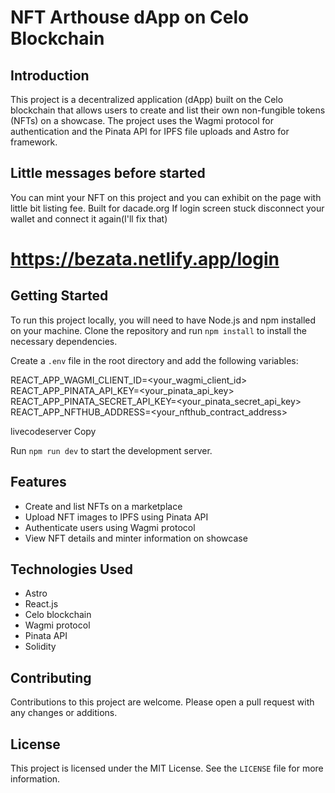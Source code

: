 

# NFT Arthouse dApp on Celo Blockchain

## Introduction

This project is a decentralized application (dApp) built on the Celo blockchain that allows users to create and list their own non-fungible tokens (NFTs) on a showcase. The project uses the Wagmi protocol for authentication and the Pinata API for IPFS file uploads and Astro for framework.

## Little messages before started
 You can mint your NFT on this project and you can exhibit on the page with little bit listing fee. Built for dacade.org
 If login screen stuck disconnect your wallet and connect it again(I'll fix that)
# https://bezata.netlify.app/login

## Getting Started

To run this project locally, you will need to have Node.js and npm installed on your machine. Clone the repository and run `npm install` to install the necessary dependencies.

Create a `.env` file in the root directory and add the following variables:

REACT_APP_WAGMI_CLIENT_ID=<your_wagmi_client_id>
REACT_APP_PINATA_API_KEY=<your_pinata_api_key>
REACT_APP_PINATA_SECRET_API_KEY=<your_pinata_secret_api_key>
REACT_APP_NFTHUB_ADDRESS=<your_nfthub_contract_address>

livecodeserver
Copy

Run `npm run dev` to start the development server.

## Features

* Create and list NFTs on a marketplace
* Upload NFT images to IPFS using Pinata API
* Authenticate users using Wagmi protocol
* View NFT details and minter information on showcase

## Technologies Used
* Astro
* React.js
* Celo blockchain
* Wagmi protocol
* Pinata API
* Solidity

## Contributing

Contributions to this project are welcome. Please open a pull request with any changes or additions.

## License

This project is licensed under the MIT License. See the `LICENSE` file for more information.
